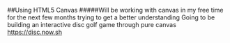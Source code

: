 ##Using HTML5 Canvas
#####Will be working with canvas in my free time for the next few months trying to get a better understanding
Going to be building an interactive disc golf game through pure canvas
https://disc.now.sh
